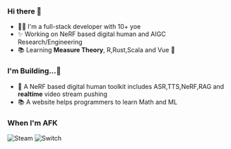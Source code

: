 ### Hi there 👋

- 🙋‍♂️ I'm a full-stack developer with 10+ yoe
- ✨ Working on NeRF based digital human and AIGC Research/Engineering 
- 📚 Learning **Measure Theory**, R,Rust,Scala and Vue 👊

### I'm Building...🚧
- 🤖 A NeRF based digital human toolkit includes ASR,TTS,NeRF,RAG and **realtime** video stream pushing
- 📚 A website helps programmers to learn Math and ML

### When I'm AFK
![Steam](https://img.shields.io/badge/steam-%23000000.svg?style=for-the-badge&logo=steam&logoColor=white)
![Switch](https://img.shields.io/badge/Switch-E60012?style=for-the-badge&logo=nintendo-switch&logoColor=white)


<!--
**yimlu/yimlu** is a ✨ _special_ ✨ repository because its `README.md` (this file) appears on your GitHub profile.

Here are some ideas to get you started:

- 🔭 I’m currently working on ...
- 🌱 I’m currently learning ...
- 👯 I’m looking to collaborate on ...
- 🤔 I’m looking for help with ...
- 💬 Ask me about ...
- 📫 How to reach me: ...
- 😄 Pronouns: ...
- ⚡ Fun fact: ...
-->
